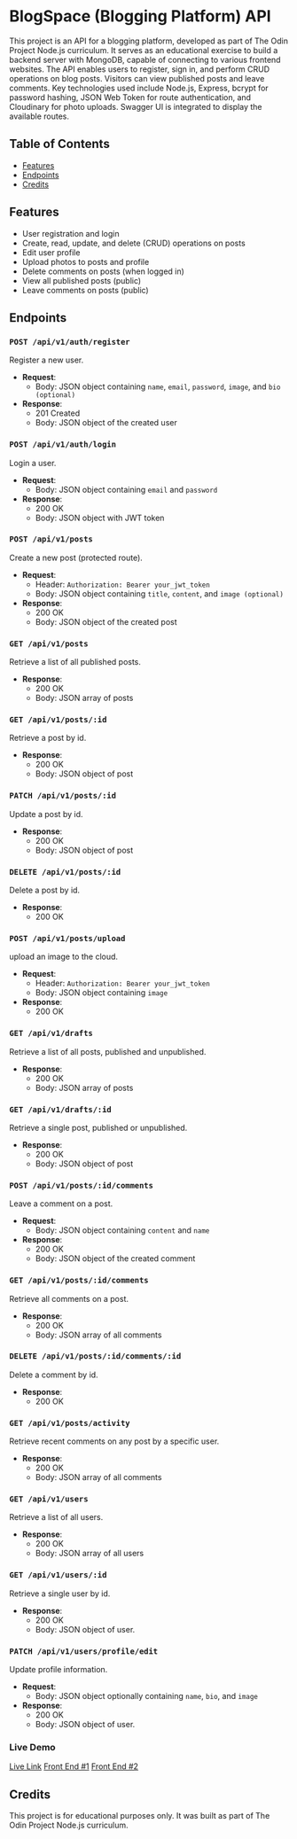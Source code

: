 # BlogSpace (Blogging Platform) API

This project is an API for a blogging platform, developed as part of The Odin Project Node.js curriculum. It serves as an educational exercise to build a backend server with MongoDB, capable of connecting to various frontend websites. The API enables users to register, sign in, and perform CRUD operations on blog posts. Visitors can view published posts and leave comments. Key technologies used include Node.js, Express, bcrypt for password hashing, JSON Web Token for route authentication, and Cloudinary for photo uploads. Swagger UI is integrated to display the available routes.

## Table of Contents

- [Features](#features)
- [Endpoints](#endpoints)
- [Credits](#credits)

## Features

- User registration and login
- Create, read, update, and delete (CRUD) operations on posts
- Edit user profile
- Upload photos to posts and profile
- Delete comments on posts (when logged in)
- View all published posts (public)
- Leave comments on posts (public)

## Endpoints

### `POST /api/v1/auth/register`

Register a new user.

- **Request**:
  - Body: JSON object containing `name`, `email`, `password`, `image`, and `bio (optional)`
- **Response**:
  - 201 Created
  - Body: JSON object of the created user

### `POST /api/v1/auth/login`

Login a user.

- **Request**:
  - Body: JSON object containing `email` and `password`
- **Response**:
  - 200 OK
  - Body: JSON object with JWT token

### `POST /api/v1/posts`

Create a new post (protected route).

- **Request**:
  - Header: `Authorization: Bearer your_jwt_token`
  - Body: JSON object containing `title`, `content`, and `image (optional)`
- **Response**:
  - 200 OK
  - Body: JSON object of the created post

### `GET /api/v1/posts`

Retrieve a list of all published posts.

- **Response**:
  - 200 OK
  - Body: JSON array of posts

### `GET /api/v1/posts/:id`

Retrieve a post by id.

- **Response**:
  - 200 OK
  - Body: JSON object of post

### `PATCH /api/v1/posts/:id`

Update a post by id.

- **Response**:
  - 200 OK
  - Body: JSON object of post

### `DELETE /api/v1/posts/:id`

Delete a post by id.

- **Response**:
  - 200 OK

### `POST /api/v1/posts/upload`

upload an image to the cloud.

- **Request**:
  - Header: `Authorization: Bearer your_jwt_token`
  - Body: JSON object containing `image`
- **Response**:
  - 200 OK

### `GET /api/v1/drafts`

Retrieve a list of all posts, published and unpublished.

- **Response**:
  - 200 OK
  - Body: JSON array of posts

### `GET /api/v1/drafts/:id`

Retrieve a single post, published or unpublished.

- **Response**:
  - 200 OK
  - Body: JSON object of post

### `POST /api/v1/posts/:id/comments`

Leave a comment on a post.

- **Request**:
  - Body: JSON object containing `content` and `name`
- **Response**:
  - 200 OK
  - Body: JSON object of the created comment

### `GET /api/v1/posts/:id/comments`

Retrieve all comments on a post.

- **Response**:
  - 200 OK
  - Body: JSON array of all comments

### `DELETE /api/v1/posts/:id/comments/:id`

Delete a comment by id.

- **Response**:
  - 200 OK

### `GET /api/v1/posts/activity`

Retrieve recent comments on any post by a specific user.

- **Response**:
  - 200 OK
  - Body: JSON array of all comments

### `GET /api/v1/users`

Retrieve a list of all users.

- **Response**:
  - 200 OK
  - Body: JSON array of all users

### `GET /api/v1/users/:id`

Retrieve a single user by id.

- **Response**:
  - 200 OK
  - Body: JSON object of user.

### `PATCH /api/v1/users/profile/edit`

Update profile information.

- **Request**:
  - Body: JSON object optionally containing `name`, `bio`, and `image`
- **Response**:
  - 200 OK
  - Body: JSON object of user.

### Live Demo

[Live Link](https://blog-server-wto6.onrender.com/)
[Front End #1](https://blog-user-site.vercel.app/)
[Front End #2](https://blog-site-three-topaz.vercel.app/)

## Credits

This project is for educational purposes only. It was built as part of The Odin Project Node.js curriculum.
